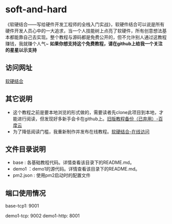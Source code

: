 # soft-and-hard
《软硬结合——写给硬件开发工程师的全栈入门实战》，软硬件结合可以说是所有硬件开发人员心中的一大追求，当一个人技能树上点亮了软硬件，所有创意想法基本都能靠自己去实现。整个教程与源码都是免费公开的，但不允许别人通过这教程赚钱，我就赚个人气~ __如果你想支持这个免费教程，请在github上给我一个关注的星星以示支持__

## 访问网址
[软硬结合](https://www.scaugreen.cn/posts/44755/)

## 其它说明
- 这个教程之前是要本地浏览的形式做的，需要读者先clone此项目到本地，才能进行阅读，但发现好多新手会卡在github上。[旧版教程备份（已弃用）-百度云](https://pan.baidu.com/s/1TcUtfI5hFedj_RL6j8QacQ)
- 为了降低阅读门槛，我重新制作并发布在线教程。[软硬结合-在线访问](https://www.scaugreen.cn/posts/44755/)

## 文件目录说明
- base : 各基础教程代码。详情查看该目录下的README.md。
- demo1 ：demo1的源代码。详情查看该目录下的README.md。
- pm2.json : 使用pm2启动时的配置文件

## 端口使用情况
base-tcp1: 9001

demo1-tcp: 9002
demo1-http: 8001

